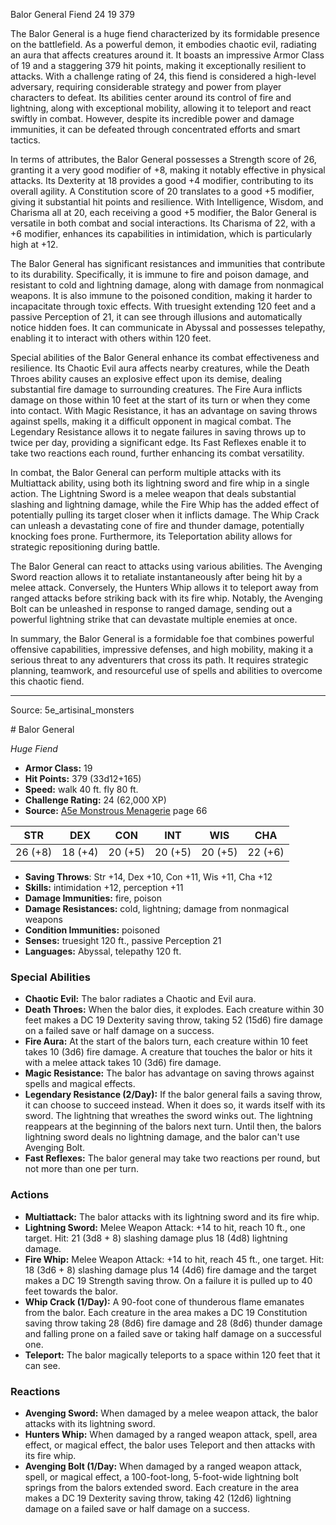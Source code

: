 <MonsterName/>Balor General</MonsterName>
<CreatureType/>Fiend</CreatureType>
<CR/>24</CR>
<AC/>19</AC>
<HP/>379</HP>
<summary>The Balor General is a huge fiend characterized by its formidable presence on the battlefield. As a powerful demon, it embodies chaotic evil, radiating an aura that affects creatures around it. It boasts an impressive Armor Class of 19 and a staggering 379 hit points, making it exceptionally resilient to attacks. With a challenge rating of 24, this fiend is considered a high-level adversary, requiring considerable strategy and power from player characters to defeat. Its abilities center around its control of fire and lightning, along with exceptional mobility, allowing it to teleport and react swiftly in combat. However, despite its incredible power and damage immunities, it can be defeated through concentrated efforts and smart tactics.</summary>

<detail>

In terms of attributes, the Balor General possesses a Strength score of 26, granting it a very good modifier of +8, making it notably effective in physical attacks. Its Dexterity at 18 provides a good +4 modifier, contributing to its overall agility. A Constitution score of 20 translates to a good +5 modifier, giving it substantial hit points and resilience. With Intelligence, Wisdom, and Charisma all at 20, each receiving a good +5 modifier, the Balor General is versatile in both combat and social interactions. Its Charisma of 22, with a +6 modifier, enhances its capabilities in intimidation, which is particularly high at +12.

The Balor General has significant resistances and immunities that contribute to its durability. Specifically, it is immune to fire and poison damage, and resistant to cold and lightning damage, along with damage from nonmagical weapons. It is also immune to the poisoned condition, making it harder to incapacitate through toxic effects. With truesight extending 120 feet and a passive Perception of 21, it can see through illusions and automatically notice hidden foes. It can communicate in Abyssal and possesses telepathy, enabling it to interact with others within 120 feet.

Special abilities of the Balor General enhance its combat effectiveness and resilience. Its Chaotic Evil aura affects nearby creatures, while the Death Throes ability causes an explosive effect upon its demise, dealing substantial fire damage to surrounding creatures. The Fire Aura inflicts damage on those within 10 feet at the start of its turn or when they come into contact. With Magic Resistance, it has an advantage on saving throws against spells, making it a difficult opponent in magical combat. The Legendary Resistance allows it to negate failures in saving throws up to twice per day, providing a significant edge. Its Fast Reflexes enable it to take two reactions each round, further enhancing its combat versatility.

In combat, the Balor General can perform multiple attacks with its Multiattack ability, using both its lightning sword and fire whip in a single action. The Lightning Sword is a melee weapon that deals substantial slashing and lightning damage, while the Fire Whip has the added effect of potentially pulling its target closer when it inflicts damage. The Whip Crack can unleash a devastating cone of fire and thunder damage, potentially knocking foes prone. Furthermore, its Teleportation ability allows for strategic repositioning during battle.

The Balor General can react to attacks using various abilities. The Avenging Sword reaction allows it to retaliate instantaneously after being hit by a melee attack. Conversely, the Hunters Whip allows it to teleport away from ranged attacks before striking back with its fire whip. Notably, the Avenging Bolt can be unleashed in response to ranged damage, sending out a powerful lightning strike that can devastate multiple enemies at once.

In summary, the Balor General is a formidable foe that combines powerful offensive capabilities, impressive defenses, and high mobility, making it a serious threat to any adventurers that cross its path. It requires strategic planning, teamwork, and resourceful use of spells and abilities to overcome this chaotic fiend.</detail>



---

Source: 5e_artisinal_monsters

<statblock>
# Balor General

*Huge* *Fiend*

- **Armor Class:** 19
- **Hit Points:** 379 (33d12+165)
- **Speed:** walk 40 ft. fly 80 ft.
- **Challenge Rating:** 24 (62,000 XP)
- **Source:** [A5e Monstrous Menagerie](https://enpublishingrpg.com/products/level-up-monstrous-menagerie-a5e) page 66

| STR | DEX | CON | INT | WIS | CHA |
| --- | --- | --- | --- | --- | --- |
| 26 (+8) | 18 (+4) | 20 (+5) | 20 (+5) | 20 (+5) | 22 (+6) |

- **Saving Throws**: Str +14, Dex +10, Con +11, Wis +11, Cha +12
- **Skills:** intimidation +12, perception +11
- **Damage Immunities:** fire, poison
- **Damage Resistances:** cold, lightning; damage from nonmagical weapons
- **Condition Immunities:** poisoned
- **Senses:** truesight 120 ft., passive Perception 21
- **Languages:** Abyssal, telepathy 120 ft.

### Special Abilities

- **Chaotic Evil:** The balor radiates a Chaotic and Evil aura.
- **Death Throes:** When the balor dies, it explodes. Each creature within 30 feet makes a DC 19 Dexterity saving throw, taking 52 (15d6) fire damage on a failed save or half damage on a success.
- **Fire Aura:** At the start of the balors turn, each creature within 10 feet takes 10 (3d6) fire damage. A creature that touches the balor or hits it with a melee attack takes 10 (3d6) fire damage.
- **Magic Resistance:** The balor has advantage on saving throws against spells and magical effects.
- **Legendary Resistance (2/Day):** If the balor general fails a saving throw, it can choose to succeed instead. When it does so, it wards itself with its sword. The lightning that wreathes the sword winks out. The lightning reappears at the beginning of the balors next turn. Until then, the balors lightning sword deals no lightning damage, and the balor can't use Avenging Bolt.
- **Fast Reflexes:** The balor general may take two reactions per round, but not more than one per turn.

### Actions

- **Multiattack:** The balor attacks with its lightning sword and its fire whip.
- **Lightning Sword:** Melee Weapon Attack: +14 to hit, reach 10 ft., one target. Hit: 21 (3d8 + 8) slashing damage plus 18 (4d8) lightning damage.
- **Fire Whip:** Melee Weapon Attack: +14 to hit, reach 45 ft., one target. Hit: 18 (3d6 + 8) slashing damage plus 14 (4d6) fire damage  and the target makes a DC 19 Strength saving throw. On a failure  it is pulled up to 40 feet towards the balor.
- **Whip Crack (1/Day):** A 90-foot cone of thunderous flame emanates from the balor. Each creature in the area makes a DC 19 Constitution saving throw  taking 28 (8d6) fire damage and 28 (8d6) thunder damage and falling prone on a failed save or taking half damage on a successful one.
- **Teleport:** The balor magically teleports to a space within 120 feet that it can see.

### Reactions

- **Avenging Sword:** When damaged by a melee weapon attack, the balor attacks with its lightning sword.
- **Hunters Whip:** When damaged by a ranged weapon attack, spell, area effect, or magical effect, the balor uses Teleport and then attacks with its fire whip.
- **Avenging Bolt (1/Day:** When damaged by a ranged weapon attack, spell, or magical effect, a 100-foot-long, 5-foot-wide lightning bolt springs from the balors extended sword. Each creature in the area makes a DC 19 Dexterity saving throw, taking 42 (12d6) lightning damage on a failed save or half damage on a success.


</statblock>


